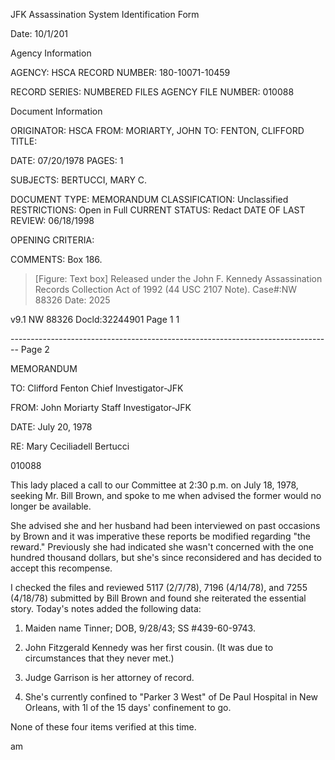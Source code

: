 JFK Assassination System
Identification Form

Date: 10/1/201

Agency Information

AGENCY: HSCA
RECORD NUMBER: 180-10071-10459

RECORD SERIES: NUMBERED FILES
AGENCY FILE NUMBER: 010088

Document Information

ORIGINATOR: HSCA
FROM: MORIARTY, JOHN
TO: FENTON, CLIFFORD
TITLE:

DATE: 07/20/1978
PAGES: 1

SUBJECTS: BERTUCCI, MARY C.

DOCUMENT TYPE: MEMORANDUM
CLASSIFICATION: Unclassified
RESTRICTIONS: Open in Full
CURRENT STATUS: Redact
DATE OF LAST REVIEW: 06/18/1998

OPENING CRITERIA:

COMMENTS: Box 186.

> [Figure: Text box] Released under the John F. Kennedy Assassination Records Collection Act of 1992 (44 USC 2107 Note). Case#:NW 88326 Date: 2025

v9.1
NW 88326 Docld:32244901 Page 1
1


-------------------------------------------------------------------------------- Page 2

MEMORANDUM

TO:
Clifford Fenton
Chief Investigator-JFK

FROM:
John Moriarty
Staff Investigator-JFK

DATE:
July 20, 1978

RE:
Mary Ceciliadell Bertucci

010088

This lady placed a call to our Committee at 2:30 p.m. on July 18, 1978, seeking Mr. Bill Brown, and spoke to me when advised the former would no longer be available.

She advised she and her husband had been interviewed on past occasions by Brown and it was imperative these reports be modified regarding "the reward." Previously she had indicated she wasn't concerned with the one hundred thousand dollars, but she's since reconsidered and has decided to accept this recompense.

I checked the files and reviewed 5117 (2/7/78), 7196 (4/14/78), and 7255 (4/18/78) submitted by Bill Brown and found she reiterated the essential story. Today's notes added the following data:

1.  Maiden name Tinner; DOB, 9/28/43; SS #439-60-9743.

2.  John Fitzgerald Kennedy was her first cousin. (It was due to circumstances that they never met.)

3.  Judge Garrison is her attorney of record.

4.  She's currently confined to "Parker 3 West" of De Paul Hospital in New Orleans, with 1l of the 15 days' confinement to go.

None of these four items verified at this time.

am
